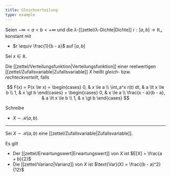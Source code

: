 ```yaml
---
title: Gleichverteilung
type: example
---
```


Seien $-\infty \lt a \lt b \lt +\infty$ und die $\lambda$-[[zettel/λ-Dichte|Dichte]] $r : [a, b] \to \mathbb{R}_+$ konstant mit
- $r \equiv \frac{1}{b - a}$ auf $[a, b]$

Sei $x \in \mathbb{R}$.

Die [[zettel/Verteilungsfunktion|Verteilungsfunktion]] einer reelwertigen [[zettel/Zufallsvariable|Zufallsvariable]] $X$ heißt *gleich-* bzw. *rechteckverteilt*, falls

$$
	F(x) = P(x \le x) = \begin{cases}
		0, & x \le a \\
		\int_a^x r(t) dt, & a \lt x \le b \\
		1, & x \gt b
	\end{cases} = \begin{cases}
		0, & x \le a \\
		\frac{x - a}{b - a}, & a \lt x \le b \\
		1, & x \gt b
	\end{cases}
$$

Schreibe
- $X \sim \mathcal{R}(a, b)$.

---

Sei $X \sim \mathcal{R}(a, b)$ eine [[zettel/Zufallsvariable|Zufallsvariable]].

Es gilt
- Der [[zettel/Erwartungswert|Erwartungswert]] von $X$ ist $E[X] = \frac{a + b}{2}$
- Die [[zettel/Varianz|Varianz]] von $X$ ist $\text{Var}(X) = \frac{(b - a)^2}{12}$